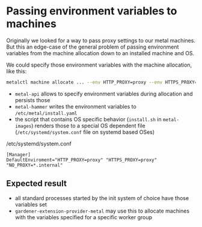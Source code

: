 # Passing environment variables to machines

Originally we looked for a way to pass proxy settings to our metal machines.
But this an edge-case of the general problem of passing environment variables from the machine allocation down to an installed machine and OS.

We could specify those environment variables with the machine allocation, like this:

```bash
metalctl machine allocate ... --env HTTP_PROXY=proxy --env HTTPS_PROXY=proxy --env NO_PROXY=*.internal
```

- `metal-api` allows to specify environment variables during allocation and persists those
- `metal-hammer` writes the environment variables to `/etc/metal/install.yaml`
-  the script that contains OS specific behavior (`install.sh` in `metal-images`) renders those to a special OS dependent file (`/etc/systemd/system.conf` file on systemd based OSes)

/etc/systemd/system.conf
```text
[Manager]
DefaultEnviroment="HTTP_PROXY=proxy" "HTTPS_PROXY=proxy" "NO_PROXY=*.internal"
```

## Expected result

- all standard processes started by the init system of choice have those variables set
- `gardener-extension-provider-metal` may use this to allocate machines with the variables specified for a specific worker group
